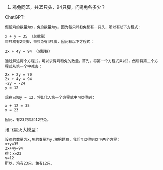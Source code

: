 
1. 鸡兔同笼，共35只头，94只脚，问鸡兔各多少？

ChatGPT:
```
假设鸡的数量为x，兔的数量为y。因为每只鸡和兔都有一只头，所以有以下方程式：

x + y = 35 （总数量）
每只鸡有2只脚，每只兔有4只脚，因此有以下方程式：

2x + 4y = 94 （总脚数）

通过解这两个方程式，可以求得鸡和兔的数量。首先，将第一个方程式乘以2，然后将第二个方程式从第一个中减去：

2x + 2y = 70
2x + 4y = 94
-2y = -24
y = 12

现在已知y = 12，将其代入第一个方程式中可以得到：

x + 12 = 35
x = 23

因此，有23只鸡和12只兔。
```

讯飞星火大模型：
```
设鸡的数量为x,兔的数量为y.根据题意，我们可以得到以下两个方程：
x+y=35
2x+4y=94
得：x=23
y=12
所以，鸡有23只，兔有12只.
```
